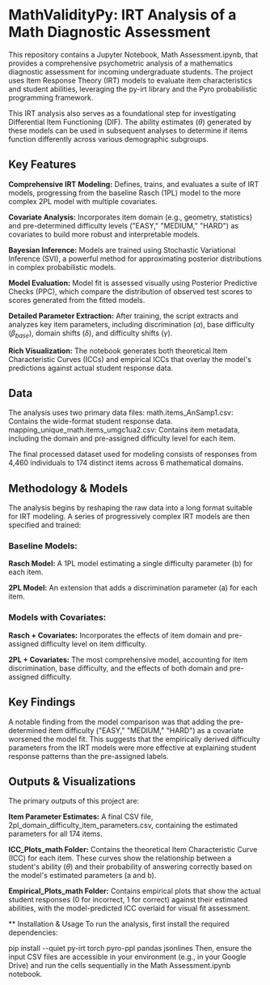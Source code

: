 # MathValidityPy: IRT Analysis of a Math Diagnostic Assessment
This repository contains a Jupyter Notebook, Math Assessment.ipynb, that provides a comprehensive psychometric analysis of a mathematics diagnostic assessment for incoming undergraduate students. The project uses Item Response Theory (IRT) models to evaluate item characteristics and student abilities, leveraging the py-irt library and the Pyro probabilistic programming framework. 

This IRT analysis also serves as a foundational step for investigating Differential Item Functioning (DIF). The ability estimates ($\theta$) generated by these models can be used in subsequent analyses to determine if items function differently across various demographic subgroups.

## Key Features
**Comprehensive IRT Modeling:** Defines, trains, and evaluates a suite of IRT models, progressing from the baseline Rasch (1PL) model to the more complex 2PL model with multiple covariates. 

**Covariate Analysis:** Incorporates item domain (e.g., geometry, statistics) and pre-determined difficulty levels ("EASY," "MEDIUM," "HARD") as covariates to build more robust and interpretable models. 

**Bayesian Inference:** Models are trained using Stochastic Variational Inference (SVI), a powerful method for approximating posterior distributions in complex probabilistic models. 

**Model Evaluation:** Model fit is assessed visually using Posterior Predictive Checks (PPC), which compare the distribution of observed test scores to scores generated from the fitted models. 

**Detailed Parameter Extraction:** After training, the script extracts and analyzes key item parameters, including discrimination ($\alpha$), base difficulty ($\beta_{base}$), domain shifts ($\delta$), and difficulty shifts ($\gamma$). 

**Rich Visualization:** The notebook generates both theoretical Item Characteristic Curves (ICCs) and empirical ICCs that overlay the model's predictions against actual student response data. 

## Data
The analysis uses two primary data files:
math.items_AnSamp1.csv: Contains the wide-format student response data.
mapping_unique_math.items_umgc1ua2.csv: Contains item metadata, including the domain and pre-assigned difficulty level for each item.

The final processed dataset used for modeling consists of responses from 4,460 individuals to 174 distinct items across 6 mathematical domains.

## Methodology & Models
The analysis begins by reshaping the raw data into a long format suitable for IRT modeling.  A series of progressively complex IRT models are then specified and trained:

### Baseline Models:

**Rasch Model:** A 1PL model estimating a single difficulty parameter (b) for each item. 

**2PL Model:** An extension that adds a discrimination parameter (a) for each item. 

### Models with Covariates:

**Rasch + Covariates:** Incorporates the effects of item domain and pre-assigned difficulty level on item difficulty. 

**2PL + Covariates:** The most comprehensive model, accounting for item discrimination, base difficulty, and the effects of both domain and pre-assigned difficulty. 

## Key Findings
A notable finding from the model comparison was that adding the pre-determined item difficulty ("EASY," "MEDIUM," "HARD") as a covariate worsened the model fit. This suggests that the empirically derived difficulty parameters from the IRT models were more effective at explaining student response patterns than the pre-assigned labels.

## Outputs & Visualizations
The primary outputs of this project are:

**Item Parameter Estimates:** A final CSV file, 2pl_domain_difficulty_item_parameters.csv, containing the estimated parameters for all 174 items.

**ICC_Plots_math Folder:** Contains the theoretical Item Characteristic Curve (ICC) for each item. These curves show the relationship between a student's ability ($\theta$) and their probability of answering correctly based on the model's estimated parameters (a and b). 

**Empirical_Plots_math Folder:** Contains empirical plots that show the actual student responses (0 for incorrect, 1 for correct) against their estimated abilities, with the model-predicted ICC overlaid for visual fit assessment. 

** Installation & Usage
To run the analysis, first install the required dependencies:

pip install --quiet py-irt torch pyro-ppl pandas jsonlines
Then, ensure the input CSV files are accessible in your environment (e.g., in your Google Drive) and run the cells sequentially in the Math Assessment.ipynb notebook.
